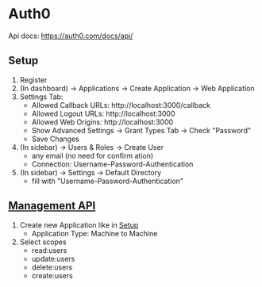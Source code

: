 # Auth0

Api docs: https://auth0.com/docs/api/

## Setup

1. Register
2. (In dashboard) -> Applications -> Create Application -> Web Application
3. Settings Tab:
    - Allowed Callback URLs: http://localhost:3000/callback
    - Allowed Logout URLs: http://localhost:3000
    - Allowed Web Origins: http://localhost:3000
    - Show Advanced Settings -> Grant Types Tab -> Check "Password"
    - Save Changes
4. (In sidebar) -> Users & Roles -> Create User 
    - any email (no need for confirm ation)
    - Connection: Username-Password-Authentication
5. (In sidebar) -> Settings -> Default Directory
    - fill with "Username-Password-Authentication"



## [Management API](https://auth0.com/docs/api/management/v2)

1. Create new Application like in [Setup](#setup)
    - Application Type: Machine to Machine
2. Select scopes
    - read:users
    - update:users
    - delete:users
    - create:users
